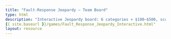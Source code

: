 ```yaml
---
title: "Fault-Response Jeopardy — Team Board"
type: html
description: "Interactive Jeopardy board: 6 categories × $100–$500, scoring, Daily Doubles, Final."
{{ site.baseurl }}/games/Fault_Response_Jeopardy_Interactive.html"
layout: resource
---
```

